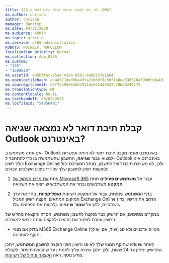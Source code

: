 ```yaml
---
title: 126 לא ניתן למצוא שגיאת קבלת תיבת דואר ב- OWA?
ms.author: chrisda
author: chrisda
manager: dansimp
ms.date: 04/21/2020
ms.audience: Admin
ms.topic: article
ms.service: o365-administration
ROBOTS: NOINDEX, NOFOLLOW
localization_priority: Normal
ms.collection: Adm_O365
ms.custom:
- "126"
- "1600020"
ms.assetid: e85bffec-e5ad-418a-8561-dab6257e1864
ms.openlocfilehash: aca0371dad9ba43fa21b0df8e50f1b8ee536528af90d6bda401995c6e5796be4
ms.sourcegitcommit: b5f7da89a650d2915dc652449623c78be6247175
ms.translationtype: MT
ms.contentlocale: he-IL
ms.lasthandoff: 08/05/2021
ms.locfileid: "54056491"
---
```

# <a name="getting-a-mailbox-not-found-error-in-outlook-on-the-web"></a>קבלת תיבת דואר לא נמצאה שגיאה Outlook באינטרנט?

אם אתה משתמש ב- Outlook באינטרנט ואתה מקבל תיבת דואר לא היתה אפשרות למצוא עבור **שגיאה,** החשבון שהשתמשת בו כדי להתחבר ל- Outlook באינטרנט אינו כולל רשיון Exchange Online ולכן, לא משויכת תיבת דואר לחשבון. מנהל המערכת יכול להקצות רשיון לחשבון שלך על-ידי ביצוע השלבים הבאים:

1. פתח [את מרכז הניהול של Microsoft 365](https://portal.office.com/adminportal/home#/homepage) עבור אל **משתמשים פעילים** תחת **המקטע** משתמשים ובחר את המשתמש ש רואה את השגיאה.

2. בדף המשתמש שנפתח, עבור אל המקטע רשיונות **ואפליקציות,** בחר את ערך המיקום המתאים והקצה רשיון המכיל Exchange Online (הרחב את הרשיון כדי לראות את הפרטים שלו).  כשתסיים, לחץ על **שמור שינויים.**

במקרים מסוימים, אם הרשיון כבר מוקצה לחשבון משתמש, הסרה והקצאה מחדש של הרשיון עוזרת לפתור את הבעיה ולהקצה אותה כראוי למערכת: 

- בדוק אם מנויי M365 Exchange Online (ועוד, אם יש לך) מנויים עדכניים ולא פג תוקף לאחרונה.

לאחר שנוודא שתוקף המנוי שלך לא פג ורשיון חוקי הוקצה לחשבון המשתמש, ייתכן שהרשיון ימתין עד 24 שעות, ולכן ייתכן שיהיה עליך להמתין עד שהבעיה תיפתר. לקבלת מידע נוסף, ראה [הקצאה וניהול של רשיונות](https://docs.microsoft.com/deployoffice/overview-licensing-activation-microsoft-365-apps#assign-and-manage-licenses).